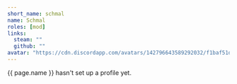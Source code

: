 ```yaml
---
short_name: schmal
name: Schmal
roles: [mod]
links:
  steam: ""
  github: ""
avatar: "https://cdn.discordapp.com/avatars/142796643589292032/f1baf51d898da00b60335e5da371208d.png?size=128"
---
```

{{ page.name }} hasn't set up a profile yet.

